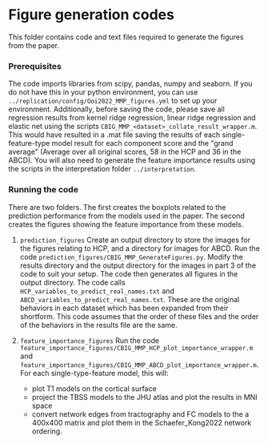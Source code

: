 # Figure generation codes
This folder contains code and text files required to generate the figures from the paper.

### Prerequisites
The code imports libraries from scipy, pandas, numpy and seaborn. If you do not have this in your python environment, you can use `../replication/config/Ooi2022_MMP_figures.yml` to set up your environment. 
Additionally, before saving the code, please save all regression results from kernel ridge regression, linear ridge regression and elastic net using the scripts `CBIG_MMP_<dataset>_collate_result_wrapper.m`. This would have resulted in a .mat file saving the results of each single-feature-type model result for each component score and the "grand average" (Average over all original scores, 58 in the HCP and 36 in the ABCD). 
You will also need to generate the feature importance results using the scripts in the interpretation folder `../interpretation`.

### Running the code 
There are two folders. The first creates the boxplots related to the prediction performance from the models used in the paper. The second creates the figures showing the feature importance from these models.
1. `prediction_figures`
Create an output directory to store the images for the figures relating to HCP, and a directory for images for ABCD. Run the code `prediction_figures/CBIG_MMP_GenerateFigures.py`. Modify the results directory and the output directory for the images in part 3 of the code to suit your setup. The code then generates all figures in the output directory.
The code calls `HCP_variables_to_predict_real_names.txt` and `ABCD_variables_to_predict_real_names.txt`. These are the original behaviors in each dataset which has been expanded from their shortform. This code assumes that the order of these files and the order of the behaviors in the results file are the same.

2. `feature_importance_figures`
Run the code `feature_importance_figures/CBIG_MMP_HCP_plot_importance_wrapper.m` and `feature_importance_figures/CBIG_MMP_ABCD_plot_importance_wrapper.m`. For each single-type-feature model, this will: 
	- plot T1 models on the cortical surface
	- project the TBSS models to the JHU atlas and plot the results in MNI space
	- convert network edges from tractography and FC models to the a 400x400 matrix and plot them in the Schaefer_Kong2022 network ordering.
